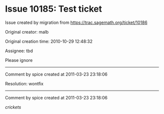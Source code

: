 # Issue 10185: Test ticket

Issue created by migration from https://trac.sagemath.org/ticket/10186

Original creator: malb

Original creation time: 2010-10-29 12:48:32

Assignee: tbd

Please ignore


---

Comment by spice created at 2011-03-23 23:18:06

Resolution: wontfix


---

Comment by spice created at 2011-03-23 23:18:06

*crickets*
